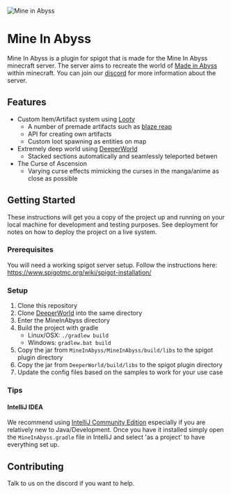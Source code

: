 ![Mine in Abyss](https://user-images.githubusercontent.com/1530104/46649702-e2566300-cb4e-11e8-9837-57a656d4d492.png)

# Mine In Abyss

Mine In Abyss is a plugin for spigot that is made for the Mine In Abyss minecraft server.
The server aims to recreate the world of [Made in Abyss](https://en.wikipedia.org/wiki/Made_in_Abyss) within minecraft.
You can join our [discord](https://discord.gg/qWAMBSK) for more information about the server.

## Features
* Custom Item/Artifact system using [Looty](https://github.com/MineInAbyss/Looty)
    * A number of premade artifacts such as [blaze reap](http://madeinabyss.wikia.com/wiki/Blaze_Reap)
    * API for creating own artifacts
    * Custom loot spawning as entities on map
* Extremely deep world using [DeeperWorld](https://github.com/MineInAbyss/DeeperWorld)
    * Stacked sections automatically and seamlessly teleported betwen
* The Curse of Ascension
    * Varying curse effects mimicking the curses in the manga/anime as close as possible

## Getting Started

These instructions will get you a copy of the project up and running on your local machine for development and testing purposes. See deployment for notes on how to deploy the project on a live system.

### Prerequisites

You will need a working spigot server setup. Follow the instructions here: https://www.spigotmc.org/wiki/spigot-installation/

### Setup

1. Clone this repository
2. Clone [DeeperWorld](https://github.com/Derongan/DeeperWorld) into the same directory
3. Enter the MineInAbyss directory
3. Build the project with gradle
    * Linux/OSX: `./gradlew build`
    * Windows: `gradlew.bat build`
4. Copy the jar from `MineInAbyss/MineInAbyss/build/libs` to the spigot plugin directory
5. Copy the jar from `DeeperWorld/build/libs` to the spigot plugin directory
7. Update the config files based on the samples to work for your use case

### Tips
#### IntelliJ IDEA
We recommend using [IntelliJ Community Edition](https://www.jetbrains.com/idea/download) especially if you are relatively
new to Java/Development.
Once you have it installed simply open the `MineInAbyss.gradle` file in IntelliJ and select 'as a project' to have everything set up.

## Contributing

Talk to us on the discord if you want to help.
